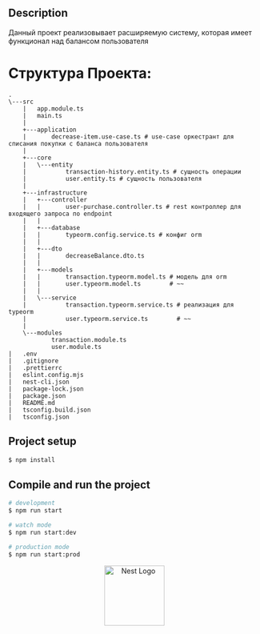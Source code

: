 
## Description

Данный проект реализовывает расширяемую систему, которая имеет функционал над балансом пользователя
# Структура Проекта:
```
.
\---src
    |   app.module.ts
    |   main.ts
    |   
    +---application
    |       decrease-item.use-case.ts # use-case оркестрант для списания покупки с баланса пользователя
    |       
    +---core
    |   \---entity
    |           transaction-history.entity.ts # сущность операции
    |           user.entity.ts # сущность пользователя
    |           
    +---infrastructure
    |   +---controller
    |   |       user-purchase.controller.ts # rest контроллер для входящего запроса по endpoint
    |   |       
    |   +---database
    |   |       typeorm.config.service.ts # конфиг orm
    |   |       
    |   +---dto
    |   |       decreaseBalance.dto.ts
    |   |       
    |   +---models
    |   |       transaction.typeorm.model.ts # модель для orm
    |   |       user.typeorm.model.ts        # ~~
    |   |       
    |   \---service
    |           transaction.typeorm.service.ts # реализация для typeorm
    |           user.typeorm.service.ts        # ~~
    |           
    \---modules
            transaction.module.ts
            user.module.ts
|   .env
|   .gitignore
|   .prettierrc
|   eslint.config.mjs
|   nest-cli.json
|   package-lock.json
|   package.json
|   README.md
|   tsconfig.build.json
|   tsconfig.json
```
## Project setup

```bash
$ npm install
```

## Compile and run the project

```bash
# development
$ npm run start

# watch mode
$ npm run start:dev

# production mode
$ npm run start:prod
```

<p align="center">
  <a href="http://nestjs.com/" target="blank"><img src="https://nestjs.com/img/logo-small.svg" width="120" alt="Nest Logo" /></a>
</p>

[circleci-image]: https://img.shields.io/circleci/build/github/nestjs/nest/master?token=abc123def456
[circleci-url]: https://circleci.com/gh/nestjs/nest

